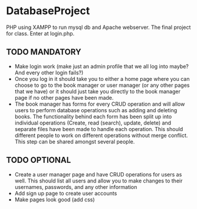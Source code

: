 # DatabaseProject
PHP using XAMPP to run  mysql db and Apache webserver. The final project for class. Enter at login.php.

## TODO MANDATORY
- Make login work (make just an admin profile that we all log into maybe? And every other login fails?)
- Once you log in it should take you to either a home page where you can choose to go to the book manager or user manager (or any other pages that we have) or it should just take you directly to the book manager page if no other pages have been made.
- The book manager has forms for every CRUD operation and will allow users to perform database operations such as adding and deleting books. The functionality behind each form has been split up into individual operations (Create, read (search), update, delete) and separate files have been made to handle each operation. This should different people to work on different operations without merge conflict. This step can be shared amongst several people.

## TODO OPTIONAL
- Create a user manager page and have CRUD operations for users as well. This should list all users and allow you to make changes to their usernames, passwords, and any other information
- Add sign up page to create user accounts
- Make pages look good (add css)
